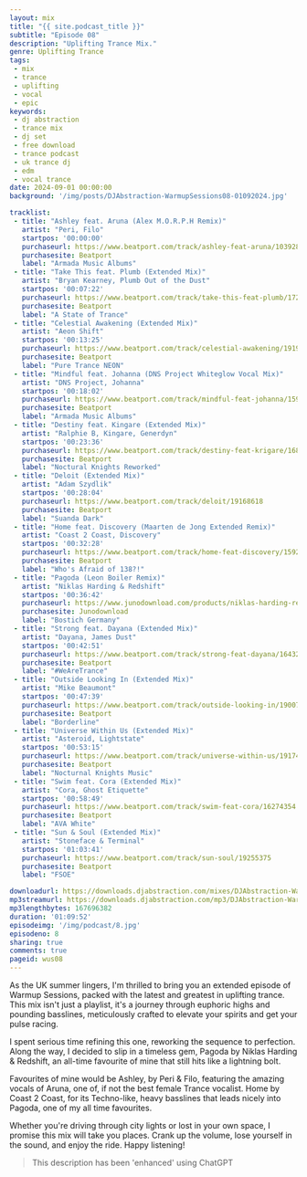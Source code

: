 ```yaml
---
layout: mix
title: "{{ site.podcast_title }}"
subtitle: "Episode 08"
description: "Uplifting Trance Mix."
genre: Uplifting Trance
tags:
 - mix
 - trance
 - uplifting
 - vocal
 - epic
keywords:
 - dj abstraction
 - trance mix
 - dj set
 - free download
 - trance podcast
 - uk trance dj
 - edm
 - vocal trance
date: 2024-09-01 00:00:00
background: '/img/posts/DJAbstraction-WarmupSessions08-01092024.jpg'

tracklist:
 - title: "Ashley feat. Aruna (Alex M.O.R.P.H Remix)"
   artist: "Peri, Filo"
   startpos: '00:00:00'
   purchaseurl: https://www.beatport.com/track/ashley-feat-aruna/1039284
   purchasesite: Beatport
   label: "Armada Music Albums"
 - title: "Take This feat. Plumb (Extended Mix)"
   artist: "Bryan Kearney, Plumb Out of the Dust"
   startpos: '00:07:22'
   purchaseurl: https://www.beatport.com/track/take-this-feat-plumb/17210424
   purchasesite: Beatport
   label: "A State of Trance"
 - title: "Celestial Awakening (Extended Mix)"
   artist: "Aeon Shift"
   startpos: '00:13:25'
   purchaseurl: https://www.beatport.com/track/celestial-awakening/19197181
   purchasesite: Beatport
   label: "Pure Trance NEON"
 - title: "Mindful feat. Johanna (DNS Project Whiteglow Vocal Mix)"
   artist: "DNS Project, Johanna"
   startpos: '00:18:02'
   purchaseurl: https://www.beatport.com/track/mindful-feat-johanna/1599594
   purchasesite: Beatport
   label: "Armada Music Albums"
 - title: "Destiny feat. Kingare (Extended Mix)"
   artist: "Ralphie B, Kingare, Generdyn"
   startpos: '00:23:36'
   purchaseurl: https://www.beatport.com/track/destiny-feat-krigare/16815227
   purchasesite: Beatport
   label: "Noctural Knights Reworked"
 - title: "Deloit (Extended Mix)"
   artist: "Adam Szydlik"
   startpos: '00:28:04'
   purchaseurl: https://www.beatport.com/track/deloit/19168618
   purchasesite: Beatport
   label: "Suanda Dark"
 - title: "Home feat. Discovery (Maarten de Jong Extended Remix)"
   artist: "Coast 2 Coast, Discovery"
   startpos: '00:32:28'
   purchaseurl: https://www.beatport.com/track/home-feat-discovery/15928664
   purchasesite: Beatport
   label: "Who's Afraid of 138?!"
 - title: "Pagoda (Leon Boiler Remix)"
   artist: "Niklas Harding & Redshift"
   startpos: '00:36:42'
   purchaseurl: https://www.junodownload.com/products/niklas-harding-redshift-pagoda/1214871-02/?track_number=2
   purchasesite: Junodownload
   label: "Bostich Germany"
 - title: "Strong feat. Dayana (Extended Mix)"
   artist: "Dayana, James Dust"
   startpos: '00:42:51'
   purchaseurl: https://www.beatport.com/track/strong-feat-dayana/16432734
   purchasesite: Beatport
   label: "#WeAreTrance"
 - title: "Outside Looking In (Extended Mix)"
   artist: "Mike Beaumont"
   startpos: '00:47:39'
   purchaseurl: https://www.beatport.com/track/outside-looking-in/19007691
   purchasesite: Beatport
   label: "Borderline"
 - title: "Universe Within Us (Extended Mix)"
   artist: "Asteroid, Lightstate"
   startpos: '00:53:15'
   purchaseurl: https://www.beatport.com/track/universe-within-us/19174526
   purchasesite: Beatport
   label: "Nocturnal Knights Music"
 - title: "Swim feat. Cora (Extended Mix)"
   artist: "Cora, Ghost Etiquette"
   startpos: '00:58:49'
   purchaseurl: https://www.beatport.com/track/swim-feat-cora/16274354
   purchasesite: Beatport
   label: "AVA White"
 - title: "Sun & Soul (Extended Mix)"
   artist: "Stoneface & Terminal"
   startpos: '01:03:41'
   purchaseurl: https://www.beatport.com/track/sun-soul/19255375
   purchasesite: Beatport
   label: "FSOE"

downloadurl: https://downloads.djabstraction.com/mixes/DJAbstraction-WarmupSessions08-01092024.zip
mp3streamurl: https://downloads.djabstraction.com/mp3/DJAbstraction-WarmupSessions08-01092024.mp3
mp3lengthbytes: 167696382
duration: '01:09:52'
episodeimg: '/img/podcast/8.jpg'
episodeno: 8
sharing: true
comments: true
pageid: wus08
---
```

As the UK summer lingers, I'm thrilled to bring you an extended episode of Warmup Sessions, packed with the latest and greatest in uplifting trance. This mix isn't just a playlist, it's a journey through euphoric highs and pounding basslines, meticulously crafted to elevate your
spirits and get your pulse racing.

I spent serious time refining this one, reworking the sequence to perfection. Along the way, I decided to slip in a timeless gem, Pagoda by Niklas Harding & Redshift, an all-time favourite of mine that still hits like a lightning bolt.

Favourites of mine would be Ashley, by Peri & Filo, featuring the amazing vocals of Aruna, one of, if not the best female Trance vocalist. Home by Coast 2 Coast, for its Techno-like, heavy basslines that leads nicely into Pagoda, one of my all time favourites.

Whether you're driving through city lights or lost in your own space, I promise this mix will take you places. Crank up the volume, lose yourself in the sound, and enjoy the ride. Happy listening!

> This description has been 'enhanced' using ChatGPT